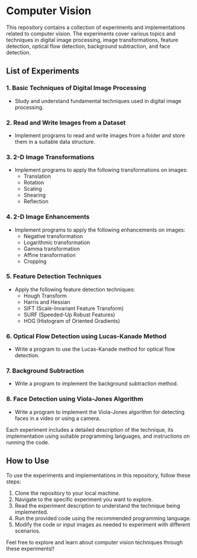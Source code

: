# Computer Vision 

This repository contains a collection of experiments and implementations related to computer vision. The experiments cover various topics and techniques in digital image processing, image transformations, feature detection, optical flow detection, background subtraction, and face detection.

## List of Experiments

### 1. Basic Techniques of Digital Image Processing
- Study and understand fundamental techniques used in digital image processing.

### 2. Read and Write Images from a Dataset
- Implement programs to read and write images from a folder and store them in a suitable data structure.

### 3. 2-D Image Transformations
- Implement programs to apply the following transformations on images:
  - Translation
  - Rotation
  - Scaling
  - Shearing
  - Reflection

### 4. 2-D Image Enhancements
- Implement programs to apply the following enhancements on images:
  - Negative transformation
  - Logarithmic transformation
  - Gamma transformation
  - Affine transformation
  - Cropping

### 5. Feature Detection Techniques
- Apply the following feature detection techniques:
  - Hough Transform
  - Harris and Hessian
  - SIFT (Scale-Invariant Feature Transform)
  - SURF (Speeded-Up Robust Features)
  - HOG (Histogram of Oriented Gradients)

### 6. Optical Flow Detection using Lucas-Kanade Method
- Write a program to use the Lucas-Kanade method for optical flow detection.

### 7. Background Subtraction
- Write a program to implement the background subtraction method.

### 8. Face Detection using Viola-Jones Algorithm
- Write a program to implement the Viola-Jones algorithm for detecting faces in a video or using a camera.

Each experiment includes a detailed description of the technique, its implementation using suitable programming languages, and instructions on running the code.

## How to Use

To use the experiments and implementations in this repository, follow these steps:

1. Clone the repository to your local machine.
2. Navigate to the specific experiment you want to explore.
3. Read the experiment description to understand the technique being implemented.
4. Run the provided code using the recommended programming language.
5. Modify the code or input images as needed to experiment with different scenarios.

Feel free to explore and learn about computer vision techniques through these experiments!!

